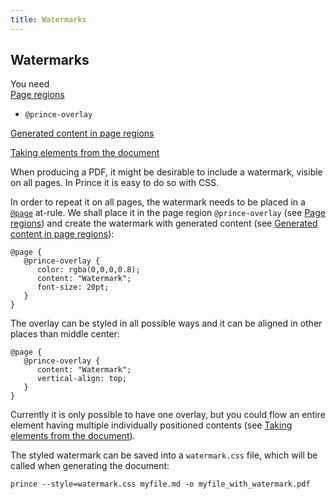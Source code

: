 ```yaml
---
title: Watermarks
---
```


Watermarks
----------

You need  
[Page regions](paged.md#page-regions)

-   `@prince-overlay`

[Generated content in page regions](paged.md#page-gen-content)

[Taking elements from the document](paged.md#content-taking-elements)

When producing a PDF, it might be desirable to include a watermark, visible on all pages. In Prince it is easy to do so with CSS.

In order to repeat it on all pages, the watermark needs to be placed in a [`@page`](at-rules.md#at-page) at-rule. We shall place it in the page region `@prince-overlay` (see [Page regions](paged.md#page-regions)) and create the watermark with generated content (see [Generated content in page regions](paged.md#page-gen-content)):


    @page {
       @prince-overlay {
          color: rgba(0,0,0,0.8);
          content: "Watermark";
          font-size: 20pt;
       }
    }

The overlay can be styled in all possible ways and it can be aligned in other places than middle center:


    @page {
       @prince-overlay {
          content: "Watermark";
          vertical-align: top;
       }
    }

Currently it is only possible to have one overlay, but you could flow an entire element having multiple individually positioned contents (see [Taking elements from the document](paged.md#content-taking-elements)).

The styled watermark can be saved into a `watermark.css` file, which will be called when generating the document:


    prince --style=watermark.css myfile.md -o myfile_with_watermark.pdf

